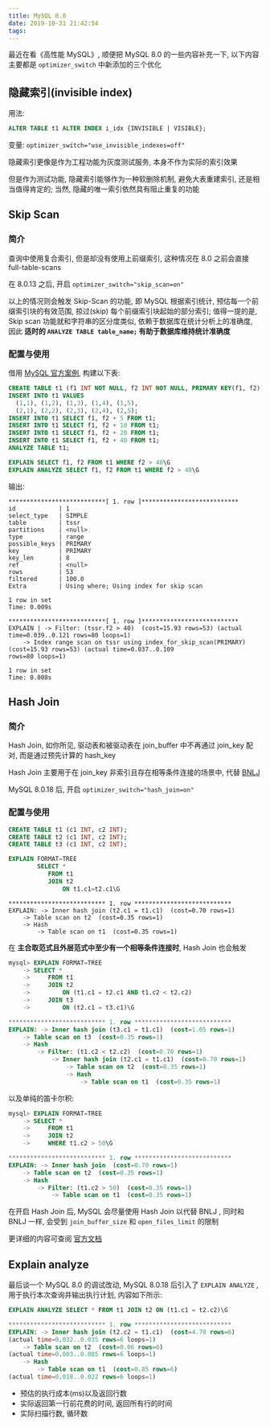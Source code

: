 ```yaml
---
title: MySQL 8.0
date: 2019-10-31 21:42:54
tags:
---
```


最近在看《高性能 MySQL》, 顺便把 MySQL 8.0 的一些内容补充一下, 以下内容主要都是 `optimizer_switch` 中新添加的三个优化

## 隐藏索引(invisible index)

用法:
```sql
ALTER TABLE t1 ALTER INDEX i_idx {INVISIBLE | VISIBLE};
```

变量: `optimizer_switch="use_invisible_indexes=off"`

隐藏索引更像是作为工程功能为灰度测试服务, 本身不作为实际的索引效果

但是作为测试功能, 隐藏索引能够作为一种软删除机制, 避免大表重建索引, 还是相当值得肯定的; 当然, 隐藏的唯一索引依然具有阻止重复的功能

## Skip Scan

### 简介

查询中使用复合索引, 但是却没有使用上前缀索引, 这种情况在 8.0 之前会直接 full-table-scans

在 8.0.13 之后, 开启 `optimizer_switch="skip_scan=on"`

以上的情况则会触发 Skip-Scan 的功能, 即 MySQL 根据索引统计, 预估每一个前缀索引块的有效范围, 掠过(skip) 每个前缀索引块起始的部分索引; 值得一提的是, Skip scan 功能就和字符串的区分度类似, 依赖于数据库在统计分析上的准确度, 因此 **适时的 `ANALYZE TABLE table_name;` 有助于数据库维持统计准确度**

### 配置与使用

借用 [MySQL 官方案例](https://dev.mysql.com/doc/refman/8.0/en/range-optimization.html#range-access-skip-scan), 构建以下表:

```sql
CREATE TABLE t1 (f1 INT NOT NULL, f2 INT NOT NULL, PRIMARY KEY(f1, f2));
INSERT INTO t1 VALUES
  (1,1), (1,2), (1,3), (1,4), (1,5),
  (2,1), (2,2), (2,3), (2,4), (2,5);
INSERT INTO t1 SELECT f1, f2 + 5 FROM t1;
INSERT INTO t1 SELECT f1, f2 + 10 FROM t1;
INSERT INTO t1 SELECT f1, f2 + 20 FROM t1;
INSERT INTO t1 SELECT f1, f2 + 40 FROM t1;
ANALYZE TABLE t1;

EXPLAIN SELECT f1, f2 FROM t1 WHERE f2 > 40\G
EXPLAIN ANALYZE SELECT f1, f2 FROM t1 WHERE f2 > 40\G
```

输出:

```text
***************************[ 1. row ]***************************
id            | 1
select_type   | SIMPLE
table         | tssr
partitions    | <null>
type          | range
possible_keys | PRIMARY
key           | PRIMARY
key_len       | 8
ref           | <null>
rows          | 53
filtered      | 100.0
Extra         | Using where; Using index for skip scan

1 row in set
Time: 0.009s

***************************[ 1. row ]***************************
EXPLAIN | -> Filter: (tssr.f2 > 40)  (cost=15.93 rows=53) (actual time=0.039..0.121 rows=80 loops=1)
    -> Index range scan on tssr using index_for_skip_scan(PRIMARY)  (cost=15.93 rows=53) (actual time=0.037..0.109
rows=80 loops=1)

1 row in set
Time: 0.008s
```

## Hash Join

### 简介

Hash Join, 如你所见, 驱动表和被驱动表在 join_buffer 中不再通过 join_key 配对, 而是通过预先计算的 hash_key

Hash Join 主要用于在 join_key 非索引且存在相等条件连接的场景中, 代替 [BNLJ](https://dev.mysql.com/doc/refman/8.0/en/nested-loop-joins.html#block-nested-loop-join-algorithm)

MySQL 8.0.18 后, 开启 `optimizer_switch="hash_join=on"`

### 配置与使用

```sql
CREATE TABLE t1 (c1 INT, c2 INT);
CREATE TABLE t2 (c1 INT, c2 INT);
CREATE TABLE t3 (c1 INT, c2 INT);

EXPLAIN FORMAT=TREE
        SELECT *
           FROM t1
           JOIN t2
               ON t1.c1=t2.c1\G
```

```text
*************************** 1. row ***************************
EXPLAIN: -> Inner hash join (t2.c1 = t1.c1)  (cost=0.70 rows=1)
    -> Table scan on t2  (cost=0.35 rows=1)
    -> Hash
        -> Table scan on t1  (cost=0.35 rows=1)
```

在 **主合取范式且外层范式中至少有一个相等条件连接时**, Hash Join 也会触发

```sql
mysql> EXPLAIN FORMAT=TREE
    -> SELECT *
    ->     FROM t1
    ->     JOIN t2
    ->         ON (t1.c1 = t2.c1 AND t1.c2 < t2.c2)
    ->     JOIN t3
    ->         ON (t2.c1 = t3.c1)\G

*************************** 1. row ***************************
EXPLAIN: -> Inner hash join (t3.c1 = t1.c1)  (cost=1.05 rows=1)
    -> Table scan on t3  (cost=0.35 rows=1)
    -> Hash
        -> Filter: (t1.c2 < t2.c2)  (cost=0.70 rows=1)
            -> Inner hash join (t2.c1 = t1.c1)  (cost=0.70 rows=1)
                -> Table scan on t2  (cost=0.35 rows=1)
                -> Hash
                    -> Table scan on t1  (cost=0.35 rows=1)
```

以及单纯的笛卡尔积:

```sql
mysql> EXPLAIN FORMAT=TREE
    -> SELECT *
    ->     FROM t1
    ->     JOIN t2
    ->     WHERE t1.c2 > 50\G

*************************** 1. row ***************************
EXPLAIN: -> Inner hash join  (cost=0.70 rows=1)
    -> Table scan on t2  (cost=0.35 rows=1)
    -> Hash
        -> Filter: (t1.c2 > 50)  (cost=0.35 rows=1)
            -> Table scan on t1  (cost=0.35 rows=1)
```

在开启 Hash Join 后, MySQL 会尽量使用 Hash Join 以代替 BNLJ , 同时和 BNLJ 一样, 会受到 `join_buffer_size` 和 `open_files_limit` 的限制

更详细的内容可查阅 [官方文档](https://dev.mysql.com/doc/refman/8.0/en/hash-joins.html)

## Explain analyze

最后谈一个 MySQL 8.0 的调试改动, MySQL 8.0.18 后引入了 `EXPLAIN ANALYZE` , 用于执行本次查询并输出执行计划, 内容如下所示:

```sql
EXPLAIN ANALYZE SELECT * FROM t1 JOIN t2 ON (t1.c1 = t2.c2)\G

*************************** 1. row ***************************
EXPLAIN: -> Inner hash join (t2.c2 = t1.c1)  (cost=4.70 rows=6)
(actual time=0.032..0.035 rows=6 loops=1)
    -> Table scan on t2  (cost=0.06 rows=6)
(actual time=0.003..0.005 rows=6 loops=1)
    -> Hash
        -> Table scan on t1  (cost=0.85 rows=6)
(actual time=0.018..0.022 rows=6 loops=1)
```

- 预估的执行成本(ms)以及返回行数
- 实际返回第一行前花费的时间, 返回所有行的时间
- 实际扫描行数, 循环数

